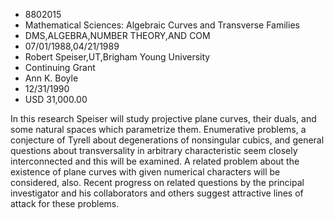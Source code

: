 
* 8802015
* Mathematical Sciences: Algebraic Curves and Transverse Families
* DMS,ALGEBRA,NUMBER THEORY,AND COM
* 07/01/1988,04/21/1989
* Robert Speiser,UT,Brigham Young University
* Continuing Grant
* Ann K. Boyle
* 12/31/1990
* USD 31,000.00

In this research Speiser will study projective plane curves, their duals, and
some natural spaces which parametrize them. Enumerative problems, a conjecture
of Tyrell about degenerations of nonsingular cubics, and general questions about
transversality in arbitrary characteristic seem closely interconnected and this
will be examined. A related problem about the existence of plane curves with
given numerical characters will be considered, also. Recent progress on related
questions by the principal investigator and his collaborators and others suggest
attractive lines of attack for these problems.
